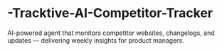 # -Tracktive-AI-Competitor-Tracker
AI-powered agent that monitors competitor websites, changelogs, and updates — delivering weekly insights for product managers.
